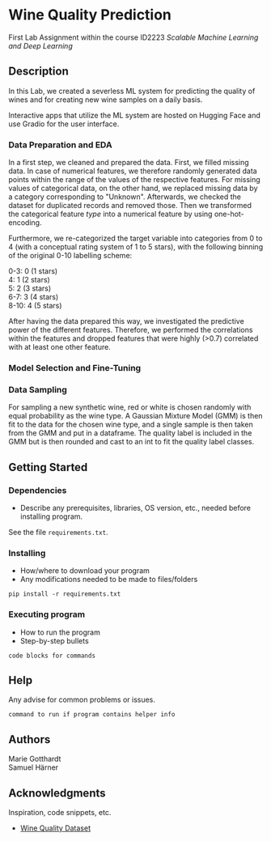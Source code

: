 # Wine Quality Prediction

First Lab Assignment within the course ID2223 *Scalable Machine Learning and Deep Learning*

## Description

In this Lab, we created a severless ML system for predicting the quality of wines and for creating new wine samples
on a daily basis.

Interactive apps that utilize the ML system are hosted on Hugging Face and use Gradio for the user interface.

### Data Preparation and EDA
In a first step, we cleaned and prepared the data. First, we
filled missing data. In case of numerical features, we therefore randomly generated data points
within the range of the values of the respective features. For missing values of categorical data, 
on the other hand, we replaced missing data by a category corresponding to "Unknown". 
Afterwards, we checked the dataset for duplicated records and removed those. Then we transformed the 
categorical feature *type* into a numerical feature by using one-hot-encoding.

Furthermore, we re-categorized 
the target variable into categories from 0 to 4 (with a conceptual rating system of 1 to 5 stars), with the following binning of the original 0-10 labelling scheme:

0-3: 0 (1 stars)  
4: 1  (2 stars)  
5: 2  (3 stars)  
6-7: 3  (4 stars)  
8-10: 4  (5 stars)  


After having the data prepared this way, we investigated the predictive power of the different features. 
Therefore, we performed the correlations within the features and dropped features that were
highly (>0.7) correlated with at least one other feature.


### Model Selection and Fine-Tuning


### Data Sampling
For sampling a new synthetic wine, red or white is chosen randomly with equal probability as the wine type. A Gaussian Mixture Model (GMM) is then fit to the data for the chosen wine type, and a single sample is then taken from the GMM and put in a dataframe. The quality label is included in the GMM but is then rounded and cast to an int to fit the quality label classes.


## Getting Started

### Dependencies

* Describe any prerequisites, libraries, OS version, etc., needed before installing program.

See the file `requirements.txt`.


### Installing

* How/where to download your program
* Any modifications needed to be made to files/folders

```
pip install -r requirements.txt
```

### Executing program

* How to run the program
* Step-by-step bullets
```
code blocks for commands
```

## Help

Any advise for common problems or issues.
```
command to run if program contains helper info
```

## Authors

Marie Gotthardt\
Samuel Härner



## Acknowledgments

Inspiration, code snippets, etc.
* [Wine Quality Dataset](https://www.kaggle.com/datasets/yasserh/wine-quality-dataset)

